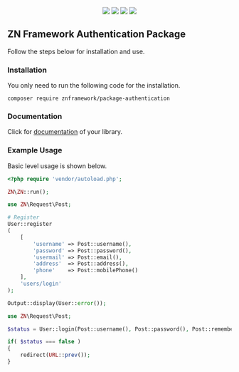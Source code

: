 <p align="center">
<a href="//packagist.org/packages/znframework/package-authentication" rel="nofollow">
	<img src="https://img.shields.io/github/v/release/znframework/package-authentication?style=flat-square&color=00BFFF" style="max-width:100%;"></a>
<a href="//packagist.org/packages/znframework/package-authentication" rel="nofollow">
	<img src="https://img.shields.io/github/release-date/znframework/package-authentication?style=flat-square" style="max-width:100%;"></a>
<a href="https://packagist.org/packages/znframework/package-authentication" rel="nofollow">
	<img src="https://img.shields.io/packagist/dt/znframework/package-authentication?style=flat-square" style="max-width:100%;"></a>
<a href="//packagist.org/packages/znframework/package-authentication" rel="nofollow">
	<img src="https://img.shields.io/github/license/znframework/package-authentication?style=flat-square" style="max-width:100%;"></a>
</p>

<h2>ZN Framework Authentication Package</h2>
<p>
Follow the steps below for installation and use.
</p>

<h3>Installation</h3>
<p>
You only need to run the following code for the installation.
</p>

```
composer require znframework/package-authentication
```

<h3>Documentation</h3>
<p>
Click for <a href="https://docs.znframework.com/kullanici-islemleri/tekil-kullanici-kutuphanesi">documentation</a> of your library.
</p>

<h3>Example Usage</h3>
<p>
Basic level usage is shown below.
</p>

```php
<?php require 'vendor/autoload.php';

ZN\ZN::run();

use ZN\Request\Post;

# Register
User::register
(
    [
        'username' => Post::username(),
        'password' => Post::password(),
        'usermail' => Post::email(),
        'address'  => Post::address(),
        'phone'    => Post::mobilePhone()  
    ],  
    'users/login'
);

Output::display(User::error());
```
```php
use ZN\Request\Post;

$status = User::login(Post::username(), Post::password(), Post::rememberMe());

if( $status === false )
{
    redirect(URL::prev());
}
```